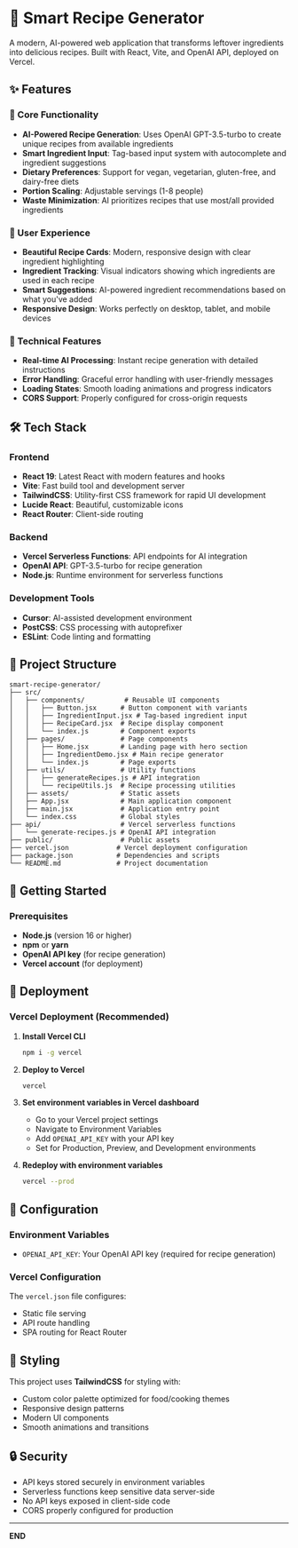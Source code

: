 # 🍳 Smart Recipe Generator

A modern, AI-powered web application that transforms leftover ingredients into delicious recipes. Built with React, Vite, and OpenAI API, deployed on Vercel.



## ✨ Features

### 🎯 Core Functionality
- **AI-Powered Recipe Generation**: Uses OpenAI GPT-3.5-turbo to create unique recipes from available ingredients
- **Smart Ingredient Input**: Tag-based input system with autocomplete and ingredient suggestions
- **Dietary Preferences**: Support for vegan, vegetarian, gluten-free, and dairy-free diets
- **Portion Scaling**: Adjustable servings (1-8 people)
- **Waste Minimization**: AI prioritizes recipes that use most/all provided ingredients

### 🎨 User Experience
- **Beautiful Recipe Cards**: Modern, responsive design with clear ingredient highlighting
- **Ingredient Tracking**: Visual indicators showing which ingredients are used in each recipe
- **Smart Suggestions**: AI-powered ingredient recommendations based on what you've added
- **Responsive Design**: Works perfectly on desktop, tablet, and mobile devices

### 🔧 Technical Features
- **Real-time AI Processing**: Instant recipe generation with detailed instructions
- **Error Handling**: Graceful error handling with user-friendly messages
- **Loading States**: Smooth loading animations and progress indicators
- **CORS Support**: Properly configured for cross-origin requests

## 🛠️ Tech Stack

### Frontend
- **React 19**: Latest React with modern features and hooks
- **Vite**: Fast build tool and development server
- **TailwindCSS**: Utility-first CSS framework for rapid UI development
- **Lucide React**: Beautiful, customizable icons
- **React Router**: Client-side routing

### Backend
- **Vercel Serverless Functions**: API endpoints for AI integration
- **OpenAI API**: GPT-3.5-turbo for recipe generation
- **Node.js**: Runtime environment for serverless functions

### Development Tools
- **Cursor**: AI-assisted development environment
- **PostCSS**: CSS processing with autoprefixer
- **ESLint**: Code linting and formatting

## 📁 Project Structure

```
smart-recipe-generator/
├── src/
│   ├── components/          # Reusable UI components
│   │   ├── Button.jsx      # Button component with variants
│   │   ├── IngredientInput.jsx # Tag-based ingredient input
│   │   ├── RecipeCard.jsx  # Recipe display component
│   │   └── index.js        # Component exports
│   ├── pages/              # Page components
│   │   ├── Home.jsx        # Landing page with hero section
│   │   ├── IngredientDemo.jsx # Main recipe generator
│   │   └── index.js        # Page exports
│   ├── utils/              # Utility functions
│   │   ├── generateRecipes.js # API integration
│   │   └── recipeUtils.js  # Recipe processing utilities
│   ├── assets/             # Static assets
│   ├── App.jsx             # Main application component
│   ├── main.jsx            # Application entry point
│   └── index.css           # Global styles
├── api/                    # Vercel serverless functions
│   └── generate-recipes.js # OpenAI API integration
├── public/                 # Public assets
├── vercel.json            # Vercel deployment configuration
├── package.json           # Dependencies and scripts
└── README.md              # Project documentation
```

## 🚀 Getting Started

### Prerequisites

- **Node.js** (version 16 or higher)
- **npm** or **yarn**
- **OpenAI API key** (for recipe generation)
- **Vercel account** (for deployment)



## 🚀 Deployment

### Vercel Deployment (Recommended)

1. **Install Vercel CLI**
   ```bash
   npm i -g vercel
   ```

2. **Deploy to Vercel**
   ```bash
   vercel
   ```

3. **Set environment variables in Vercel dashboard**
   - Go to your Vercel project settings
   - Navigate to Environment Variables
   - Add `OPENAI_API_KEY` with your API key
   - Set for Production, Preview, and Development environments

4. **Redeploy with environment variables**
   ```bash
   vercel --prod
   ```

## 🔧 Configuration

### Environment Variables

- `OPENAI_API_KEY`: Your OpenAI API key (required for recipe generation)

### Vercel Configuration

The `vercel.json` file configures:
- Static file serving
- API route handling
- SPA routing for React Router

## 🎨 Styling

This project uses **TailwindCSS** for styling with:
- Custom color palette optimized for food/cooking themes
- Responsive design patterns
- Modern UI components
- Smooth animations and transitions


## 🔒 Security

- API keys stored securely in environment variables
- Serverless functions keep sensitive data server-side
- No API keys exposed in client-side code
- CORS properly configured for production



---

**END**
